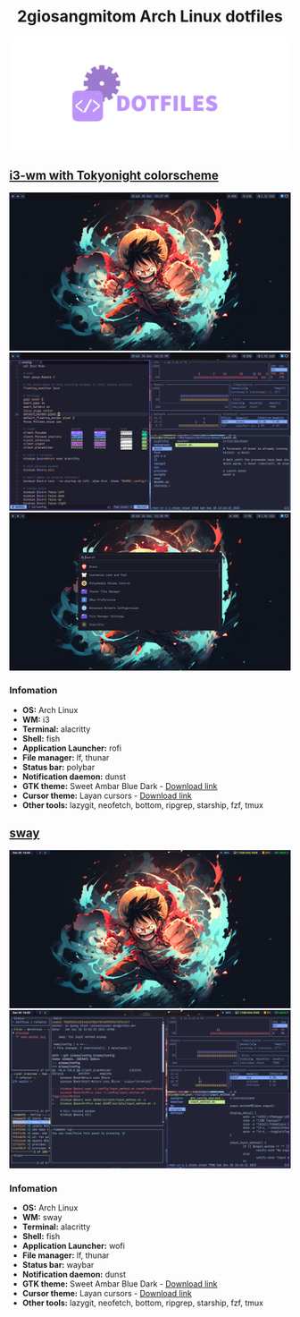 <div align="center">
  <h1>2giosangmitom Arch Linux dotfiles</h1>
  <img src="./assets/dotfiles.png" >
</div>

## [i3-wm with Tokyonight colorscheme](./i3/)

![polybar](./assets/i3wm-polybar.png)
![alacritty](./assets/i3wm-nvim-alacritty.png)
![rofi-launcher](./assets/rofi.png)

### Infomation

- **OS:** Arch Linux
- **WM:** i3
- **Terminal:** alacritty
- **Shell:** fish
- **Application Launcher:** rofi
- **File manager:** lf, thunar
- **Status bar:** polybar
- **Notification daemon:** dunst
- **GTK theme:** Sweet Ambar Blue Dark - [Download link](https://www.gnome-look.org/p/1253385)
- **Cursor theme:** Layan cursors - [Download link](https://www.gnome-look.org/p/1365214)
- **Other tools:** lazygit, neofetch, bottom, ripgrep, starship, fzf, tmux

## [sway](./sway/)

![waybar](./assets/sway-waybar.png)
![terminal](./assets/sway-lazygit.png)

### Infomation

- **OS:** Arch Linux
- **WM:** sway
- **Terminal:** alacritty
- **Shell:** fish
- **Application Launcher:** wofi
- **File manager:** lf, thunar
- **Status bar:** waybar
- **Notification daemon:** dunst
- **GTK theme:** Sweet Ambar Blue Dark - [Download link](https://www.gnome-look.org/p/1253385)
- **Cursor theme:** Layan cursors - [Download link](https://www.gnome-look.org/p/1365214)
- **Other tools:** lazygit, neofetch, bottom, ripgrep, starship, fzf, tmux
